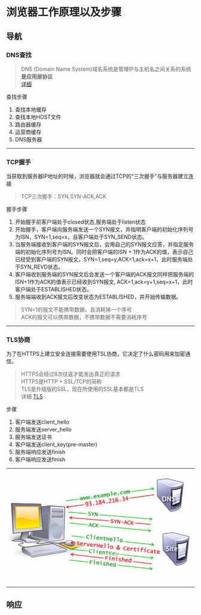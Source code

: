 # 浏览器工作原理以及步骤

## 导航

### DNS查找

> DNS (Domain Name System)域名系统是管理IP与主机名之间关系的系统 **是应用层协议**  
> [详细](../net/dns.md)

查找步骤

1. 查找本地缓存
2. 查找本地HOST文件
3. 路由器缓存
4. 运营商缓存
5. DNS服务器

---

### TCP握手

当获取到服务器IP地址的时候，浏览器就会通过TCP的“三次握手”与服务器建立连接

> TCP三次握手：SYN,SYN-ACK,ACK

握手步骤

1. 开始握手前客户端处于closed状态,服务端处于listen状态
2. 开始握手，客户端向服务端发送一个SYN报文，并指明客户端的初始化序列号为ISN，SYN=1,seq=x，且客户端处于SYN_SEND状态。
3. 当服务端接收到客户端的SYN报文后，会用自己的SYN报文应答，并指定服务端的初始化序列号为ISN。同时会把客户端的ISN + 1作为ACK的值，表示自己已经受到客户端的SYN报文，SYN=1,seq=y,ACK=1,ack=x+1，此时服务端处于SYN_REVD状态。
4. 客户端收到服务端的SYN报文后会发送一个客户端的ACK报文同样把服务端的ISN+1作为ACK的值表示已经收到SYN报文, ACK=1,ack=y+1,seq=x+1，此时客户端处于ESTABLISHED状态。
5. 服务端端收到ACK报文后改变状态为ESTABLISHED，并开始传输数据。

> SYN=1的报文不能携带数据，且消耗掉一个序号  
> ACK的报文可以携带数据，不携带数据不需要消耗序号

---

### TLS协商

为了在HTTPS上建立安全连接需要使用TSL协商，它决定了什么密码用来加密通信。

> HTTPS会经过8次往返才能发出真正的请求  
> HTTPS是HTTP + SSL/TCP的简称  
> TLS是升级版的SSL，现在所使用的SSL基本都是TLS  
> 详细 [TLS](../net/tls.md)

步骤

1. 客户端发送client_hello
2. 服务端发送server_hello
3. 服务端发送证书
4. 客户端发送client_key(pre-master)
5. 服务端响应发送finish
6. 客户端响应发送finish

--- 

![详细信息](../imgs/ssl.jpg)

---

## 响应
